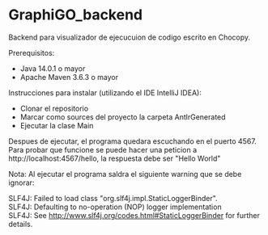 # GraphiGO_backend
Backend para visualizador de ejecucuion de codigo escrito en Chocopy.

Prerequisitos:
- Java 14.0.1 o mayor
- Apache Maven 3.6.3 o mayor

Instrucciones para instalar (utilizando el IDE IntelliJ IDEA):

- Clonar el repositorio
- Marcar como sources del proyecto la carpeta AntlrGenerated
- Ejecutar la clase Main


Despues de ejecutar, el programa quedara escuchando en el puerto 4567.
Para probar que funcione se puede hacer una peticion a http://localhost:4567/hello,
la respuesta debe ser "Hello World"

Nota: Al ejecutar el programa saldra el siguiente warning que se debe ignorar:

SLF4J: Failed to load class "org.slf4j.impl.StaticLoggerBinder".   
SLF4J: Defaulting to no-operation (NOP) logger implementation          
SLF4J: See http://www.slf4j.org/codes.html#StaticLoggerBinder for further details.
